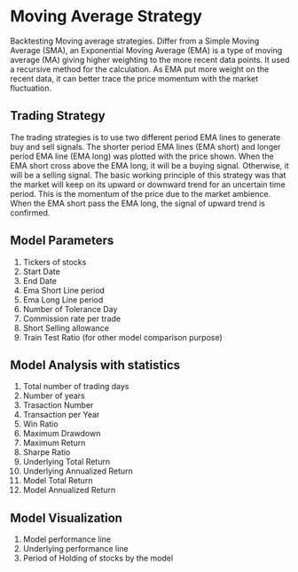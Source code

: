 # Moving Average Strategy
Backtesting Moving average strategies.
Differ from a Simple Moving Average (SMA), an Exponential Moving Average (EMA) is a type of moving average (MA) giving higher weighting to the more recent data points. It used a recursive method for the calculation. As EMA put more weight on the recent data, it can better trace the price momentum with the market fluctuation. 


## Trading Strategy
The trading strategies is to use two different period EMA lines to generate buy and sell signals. The shorter period EMA lines (EMA short) and longer period EMA line (EMA long) was plotted with the price shown. When the EMA short cross above the EMA long, it will be a buying signal. Otherwise, it will be a selling signal. The basic working principle of this strategy was that the market will keep on its upward or downward trend for an uncertain time period. This is the momentum of the price due to the market ambience. When the EMA short pass the EMA long, the signal of upward trend is confirmed.

## Model Parameters
1. Tickers of stocks 
2. Start Date
3. End Date
4. Ema Short Line period
5. Ema Long Line period
6. Number of Tolerance Day
7. Commission rate per trade
8. Short Selling allowance
9. Train Test Ratio (for other model comparison purpose)

## Model Analysis with statistics
1. Total number of trading days 
2. Number of years 
3. Trasaction Number
4. Transaction per Year
5. Win Ratio 
6. Maximum Drawdown 
7. Maximum Return 
8. Sharpe Ratio 
9. Underlying Total Return 
10. Underlying Annualized Return 
11. Model Total Return 
12. Model Annualized Return

## Model Visualization
1. Model performance line
2. Underlying performance line
3. Period of Holding of stocks by the model
